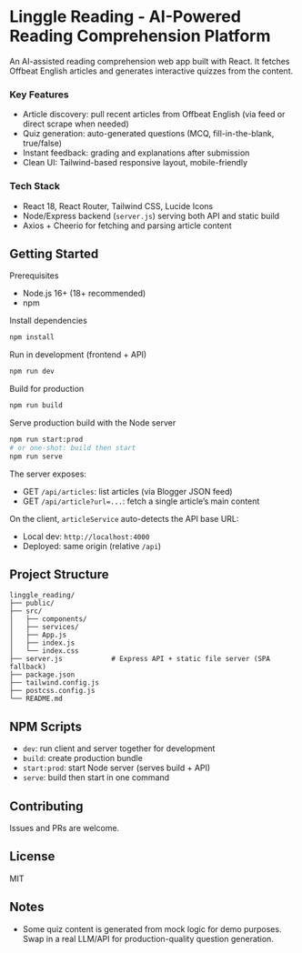 # Linggle Reading - AI-Powered Reading Comprehension Platform

An AI-assisted reading comprehension web app built with React. It fetches Offbeat English articles and generates interactive quizzes from the content.

### Key Features
- Article discovery: pull recent articles from Offbeat English (via feed or direct scrape when needed)
- Quiz generation: auto-generated questions (MCQ, fill-in-the-blank, true/false)
- Instant feedback: grading and explanations after submission
- Clean UI: Tailwind-based responsive layout, mobile-friendly

### Tech Stack
- React 18, React Router, Tailwind CSS, Lucide Icons
- Node/Express backend (`server.js`) serving both API and static build
- Axios + Cheerio for fetching and parsing article content

## Getting Started

Prerequisites
- Node.js 16+ (18+ recommended)
- npm

Install dependencies
```bash
npm install
```

Run in development (frontend + API)
```bash
npm run dev
```

Build for production
```bash
npm run build
```

Serve production build with the Node server
```bash
npm run start:prod
# or one-shot: build then start
npm run serve
```

The server exposes:
- GET `/api/articles`: list articles (via Blogger JSON feed)
- GET `/api/article?url=...`: fetch a single article’s main content

On the client, `articleService` auto-detects the API base URL:
- Local dev: `http://localhost:4000`
- Deployed: same origin (relative `/api`)


## Project Structure
```
linggle_reading/
├── public/
├── src/
│   ├── components/
│   ├── services/
│   ├── App.js
│   ├── index.js
│   └── index.css
├── server.js            # Express API + static file server (SPA fallback)
├── package.json
├── tailwind.config.js
├── postcss.config.js
└── README.md
```

## NPM Scripts
- `dev`: run client and server together for development
- `build`: create production bundle
- `start:prod`: start Node server (serves build + API)
- `serve`: build then start in one command

## Contributing
Issues and PRs are welcome.

## License
MIT

## Notes
- Some quiz content is generated from mock logic for demo purposes. Swap in a real LLM/API for production-quality question generation.
